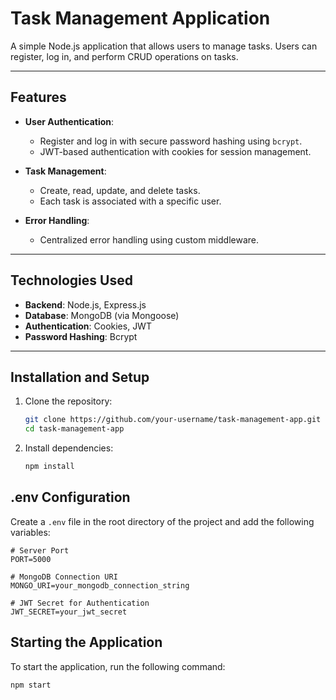 # Task Management Application

A simple Node.js application that allows users to manage tasks. Users can register, log in, and perform CRUD operations on tasks. 

---

## Features

- **User Authentication**: 
  - Register and log in with secure password hashing using `bcrypt`.
  - JWT-based authentication with cookies for session management.
  
- **Task Management**:
  - Create, read, update, and delete tasks.
  - Each task is associated with a specific user.

- **Error Handling**:
  - Centralized error handling using custom middleware.

---

## Technologies Used

- **Backend**: Node.js, Express.js
- **Database**: MongoDB (via Mongoose)
- **Authentication**: Cookies, JWT
- **Password Hashing**: Bcrypt

---

## Installation and Setup

1. Clone the repository:

   ```bash
   git clone https://github.com/your-username/task-management-app.git
   cd task-management-app

2. Install dependencies:

   ```bash
   npm install

## .env Configuration

Create a `.env` file in the root directory of the project and add the following variables:

```env
# Server Port
PORT=5000

# MongoDB Connection URI
MONGO_URI=your_mongodb_connection_string

# JWT Secret for Authentication
JWT_SECRET=your_jwt_secret
```

## Starting the Application

To start the application, run the following command:

```bash
npm start
